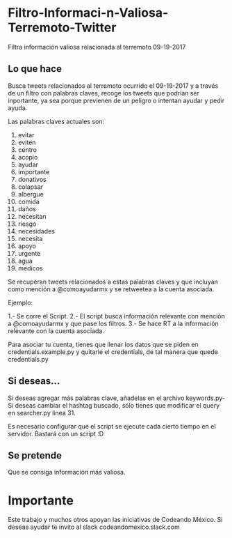 # Filtro-Informaci-n-Valiosa-Terremoto-Twitter
Filtra información valiosa relacionada al terremoto 09-19-2017

## Lo que hace
Busca tweets relacionados al terremoto ocurrido el 09-19-2017 y a través de un filtro con palabras claves, recoge los
tweets que podrían ser inportante, ya sea porque previenen de un peligro o intentan ayudar y pedir ayuda.
 
Las palabras claves actuales son:
1. evitar
2. eviten
3. centro
4. acopio
5. ayudar
6. importante
7. donativos
8. colapsar
9. albergue
10. comida
11. daños
12. necesitan
13. riesgo
14. necesidades
15. necesita
16. apoyo
17. urgente
18. agua
19. medicos


Se recuperan tweets relacionados a estas palabras claves y que incluyan como mención a @comoayudarmx y se retweetea a la cuenta asociada.

Ejemplo:

1.- Se corre el Script.
2.- El script busca información relevante con mención a @comoayudarmx y que pase los filtros.
3.- Se hace RT a la información relevante con la cuenta asociada.

Para asociar tu cuenta, tienes que llenar los datos que se piden en credentials.example.py 
y quitarle el credentials, de tal manera que quede credentials.py


## Si deseas...

Si deseas agregar más palabras clave, añadelas en el archivo keywords.py-
Si deseas cambiar el hashtag buscado, sólo tienes que modificar el query en searcher.py linea 31.

Es necesario configurar que el script se ejecute cada cierto tiempo en el servidor. Bastará con un script :D

## Se pretende

Que se consiga información más valiosa.

# Importante

Este trabajo y muchos otros apoyan las iniciativas de Codeando México. Si deseas ayudar te invito al slack
codeandomexico.slack.com


